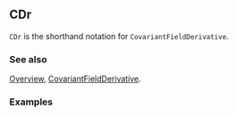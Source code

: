 ## CDr

`CDr` is the shorthand notation for `CovariantFieldDerivative`.

### See also

[Overview](Extra/FeynCalc.md), [CovariantFieldDerivative](CovariantFieldDerivative.md).

### Examples